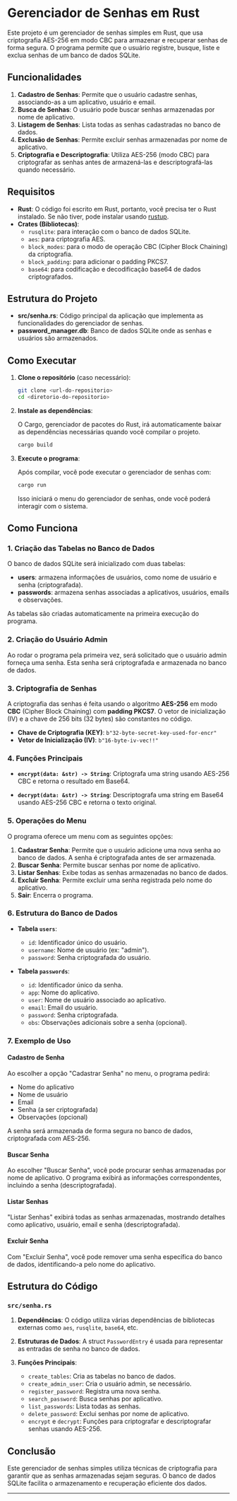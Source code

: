 # Gerenciador de Senhas em Rust

Este projeto é um gerenciador de senhas simples em Rust, que usa criptografia AES-256 em modo CBC para armazenar e recuperar senhas de forma segura. 
O programa permite que o usuário registre, busque, liste e exclua senhas de um banco de dados SQLite.

## Funcionalidades

1. **Cadastro de Senhas**: Permite que o usuário cadastre senhas, associando-as a um aplicativo, usuário e email.
2. **Busca de Senhas**: O usuário pode buscar senhas armazenadas por nome de aplicativo.
3. **Listagem de Senhas**: Lista todas as senhas cadastradas no banco de dados.
4. **Exclusão de Senhas**: Permite excluir senhas armazenadas por nome de aplicativo.
5. **Criptografia e Descriptografia**: Utiliza AES-256 (modo CBC) para criptografar as senhas antes de armazená-las e descriptografá-las quando necessário.

## Requisitos

- **Rust**: O código foi escrito em Rust, portanto, você precisa ter o Rust instalado. 
Se não tiver, pode instalar usando [rustup](https://www.rust-lang.org/learn/get-started).
- **Crates (Bibliotecas)**:
  - `rusqlite`: para interação com o banco de dados SQLite.
  - `aes`: para criptografia AES.
  - `block_modes`: para o modo de operação CBC (Cipher Block Chaining) da criptografia.
  - `block_padding`: para adicionar o padding PKCS7.
  - `base64`: para codificação e decodificação base64 de dados criptografados.

## Estrutura do Projeto

- **src/senha.rs**: Código principal da aplicação que implementa as funcionalidades do gerenciador de senhas.
- **password_manager.db**: Banco de dados SQLite onde as senhas e usuários são armazenados.

## Como Executar

1. **Clone o repositório** (caso necessário):

   ```bash
   git clone <url-do-repositorio>
   cd <diretorio-do-repositorio>
   ```

2. **Instale as dependências**:

   O Cargo, gerenciador de pacotes do Rust, irá automaticamente baixar as dependências necessárias quando você compilar o projeto.

   ```bash
   cargo build
   ```

3. **Execute o programa**:

   Após compilar, você pode executar o gerenciador de senhas com:

   ```bash
   cargo run
   ```

   Isso iniciará o menu do gerenciador de senhas, onde você poderá interagir com o sistema.

## Como Funciona

### 1. Criação das Tabelas no Banco de Dados

O banco de dados SQLite será inicializado com duas tabelas:

- **users**: armazena informações de usuários, como nome de usuário e senha (criptografada).
- **passwords**: armazena senhas associadas a aplicativos, usuários, emails e observações.

As tabelas são criadas automaticamente na primeira execução do programa.

### 2. Criação do Usuário Admin

Ao rodar o programa pela primeira vez, será solicitado que o usuário admin forneça uma senha. Esta senha será criptografada e armazenada no banco de dados.

### 3. Criptografia de Senhas

A criptografia das senhas é feita usando o algoritmo **AES-256** em modo **CBC** (Cipher Block Chaining) com **padding PKCS7**. 
O vetor de inicialização (IV) e a chave de 256 bits (32 bytes) são constantes no código.

- **Chave de Criptografia (KEY)**: `b"32-byte-secret-key-used-for-encr"`
- **Vetor de Inicialização (IV)**: `b"16-byte-iv-vec!!"`

### 4. Funções Principais

- **`encrypt(data: &str) -> String`**: Criptografa uma string usando AES-256 CBC e retorna o resultado em Base64.
  
- **`decrypt(data: &str) -> String`**: Descriptografa uma string em Base64 usando AES-256 CBC e retorna o texto original.

### 5. Operações do Menu

O programa oferece um menu com as seguintes opções:

1. **Cadastrar Senha**: Permite que o usuário adicione uma nova senha ao banco de dados. 
A senha é criptografada antes de ser armazenada.
2. **Buscar Senha**: Permite buscar senhas por nome de aplicativo.
3. **Listar Senhas**: Exibe todas as senhas armazenadas no banco de dados.
4. **Excluir Senha**: Permite excluir uma senha registrada pelo nome do aplicativo.
5. **Sair**: Encerra o programa.

### 6. Estrutura do Banco de Dados

- **Tabela `users`**:
  - `id`: Identificador único do usuário.
  - `username`: Nome de usuário (ex: "admin").
  - `password`: Senha criptografada do usuário.

- **Tabela `passwords`**:
  - `id`: Identificador único da senha.
  - `app`: Nome do aplicativo.
  - `user`: Nome de usuário associado ao aplicativo.
  - `email`: Email do usuário.
  - `password`: Senha criptografada.
  - `obs`: Observações adicionais sobre a senha (opcional).

### 7. Exemplo de Uso

#### Cadastro de Senha

Ao escolher a opção "Cadastrar Senha" no menu, o programa pedirá:

- Nome do aplicativo
- Nome de usuário
- Email
- Senha (a ser criptografada)
- Observações (opcional)

A senha será armazenada de forma segura no banco de dados, criptografada com AES-256.

#### Buscar Senha

Ao escolher "Buscar Senha", você pode procurar senhas armazenadas por nome de aplicativo. 
O programa exibirá as informações correspondentes, incluindo a senha (descriptografada).

#### Listar Senhas

"Listar Senhas" exibirá todas as senhas armazenadas, mostrando detalhes como aplicativo, usuário, email e senha (descriptografada).

#### Excluir Senha

Com "Excluir Senha", você pode remover uma senha específica do banco de dados, identificando-a pelo nome do aplicativo.

## Estrutura do Código

### `src/senha.rs`

1. **Dependências**:
   O código utiliza várias dependências de bibliotecas externas como `aes`, `rusqlite`, `base64`, etc.

2. **Estruturas de Dados**:
   A struct `PasswordEntry` é usada para representar as entradas de senha no banco de dados.

3. **Funções Principais**:
   - `create_tables`: Cria as tabelas no banco de dados.
   - `create_admin_user`: Cria o usuário admin, se necessário.
   - `register_password`: Registra uma nova senha.
   - `search_password`: Busca senhas por aplicativo.
   - `list_passwords`: Lista todas as senhas.
   - `delete_password`: Exclui senhas por nome de aplicativo.
   - `encrypt` e `decrypt`: Funções para criptografar e descriptografar senhas usando AES-256.

## Conclusão

Este gerenciador de senhas simples utiliza técnicas de criptografia para garantir que as senhas armazenadas sejam seguras. 
O banco de dados SQLite facilita o armazenamento e recuperação eficiente dos dados.

---
